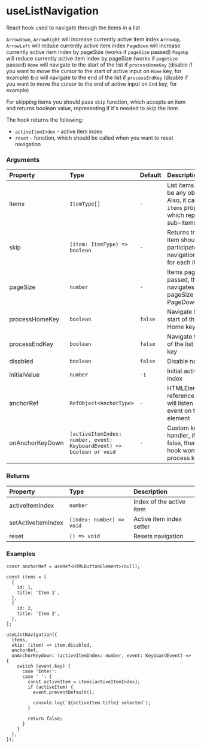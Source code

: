 # useListNavigation

React hook used to navigate through the items in a list

`ArrowDown`, `ArrowRight` will increase currently active item index
`ArrowUp`, `ArrowLeft` will reduce currently active item index
`PageDown` will increase currently active item index by pageSize (works if `pageSize` passed)
`PageUp` will reduce currently active item index by pageSize (works if `pageSize` passed)
`Home` will navigate to the start of the list if `processHomeKey` (disable if you want to move the cursor to the start of active input on `Home` key, for example)
`End` will navigate to the end of the list if `processEndKey` (disable if you want to move the cursor to the end of active input on `End` key, for example)

For skipping items you should pass `skip` function, which accepts an item and returns boolean value, representing if it's needed to skip the item

The hook returns the following:

- `activeItemIndex` - active item index
- `reset` - function, which should be called when you want to reset navigation

### Arguments

| Property        | Type                                                                 | Default | Description                                                                                           |
| :-------------- | :------------------------------------------------------------------- | :------ | :---------------------------------------------------------------------------------------------------- |
| items           | `ItemType[]`                                                         | `-`     | List items. Item can be any object. Also, it can contain `items` property, which represents sub-items |
| skip            | `(item: ItemType) => boolean`                                        | `-`     | Returns true if the item should not participate in navigation (Called for each item)                  |
| pageSize        | `number`                                                             | `-`     | Items page size, if passed, then navigates by pageSize on PageDown/PageUp                             |
| processHomeKey  | `boolean`                                                            | `false` | Navigate to the start of the list on Home key                                                         |
| processEndKey   | `boolean`                                                            | `false` | Navigate to the end of the list on End key                                                            |
| disabled        | `boolean`                                                            | `false` | Disable navigation                                                                                    |
| initialValue    | `number`                                                             | `-1`    | Initial active item index                                                                             |
| anchorRef       | `RefObject<AnchorType>`                                              | `-`     | HTMLElement reference, the hook will listen keydown event on that element                             |
| onAnchorKeyDown | `(activeItemIndex: number, event: KeyboardEvent) => boolean or void` | `-`     | Custom keydown handler, if returns false, then the hook won't process keydown                         |

### Returns

| Property           | Type                      | Description              |
| :----------------- | :------------------------ | :----------------------- |
| activeItemIndex    | `number`                  | Index of the active item |
| setActiveItemIndex | `(index: number) => void` | Active item index setter |
| reset              | `() => void`              | Resets navigation        |

### Examples

```tsx
const anchorRef = useRef<HTMLButtonElement>(null);

const items = [
  {
    id: 1,
    title: 'Item 1',
  },
  {
    id: 2,
    title: 'Item 2',
  },
];

useListNavigation({
  items,
  skip: (item) => item.disabled,
  anchorRef,
  onAnchorKeydown: (activeItemIndex: number, event: KeyboardEvent) => {
    switch (event.key) {
      case 'Enter':
      case ' ': {
        const activeItem = items[activeItemIndex];
        if (activeItem) {
          event.preventDefault();

          console.log(`${activeItem.title} selected`);
        }

        return false;
      }
    }
  },
});
```

